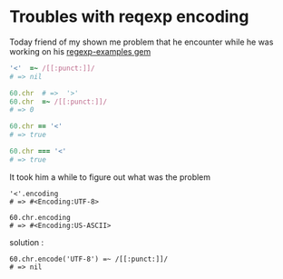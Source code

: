 # Troubles with reqexp encoding

Today friend of my shown me problem that he encounter while he was
working on his [regexp-examples
gem](https://github.com/tom-lord/regexp-examples)


```ruby
'<'  =~ /[[:punct:]]/
# => nil

60.chr  # =>  '>'
60.chr  =~ /[[:punct:]]/
# => 0

60.chr == '<'
# => true

60.chr === '<'
# => true
```

It took him a while to figure out what was the problem

```
'<'.encoding
# => #<Encoding:UTF-8>

60.chr.encoding
# => #<Encoding:US-ASCII>
```

solution :

```
60.chr.encode('UTF-8') =~ /[[:punct:]]/
# => nil
```

